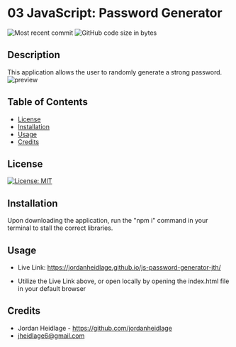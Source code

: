 # 03 JavaScript: Password Generator


![Most recent commit](https://img.shields.io/github/last-commit/js-password-generator-jth)
![GitHub code size in bytes](https://img.shields.io/github/languages/code-size/jordanheidlage/js-password-generator-jth)
## Description


This application allows the user to randomly generate a strong password.
![preview](/Assets/Screen%20Shot%202022-10-30%20at%2012.40.09%20PM.png)

## Table of Contents

- [License](#license)
- [Installation](#installation)
- [Usage](#usage)
- [Credits](#credits)

## License

[![License: MIT](https://img.shields.io/badge/License-MIT-yellow.svg)](https://opensource.org/licenses/MIT)

## Installation

Upon downloading the application, run the "npm i" command in your terminal to stall the correct libraries.

## Usage

- Live Link: https://jordanheidlage.github.io/js-password-generator-jth/

- Utilize the Live Link above, or open locally by opening the index.html file in your default browser



## Credits

- Jordan Heidlage - https://github.com/jordanheidlage
- jheidlage6@gmail.com
